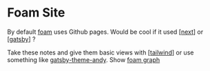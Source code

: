 # Foam Site

By default [foam](https://foambubble.github.io/foam/) uses Github pages. Would be cool if it used [[next]] or [[gatsby]] ?

[//begin]: # "Autogenerated link references for markdown compatibility"
[next]: next "Next.js"
[gatsby]: gatsby "Gatsby"
[tailwind]: tailwind "Tailwind"
[//end]: # "Autogenerated link references"

Take these notes and give them basic views with [[tailwind]] or use something like [gatsby-theme-andy](https://github.com/aravindballa/gatsby-theme-andy). Show [foam graph](https://github.com/foambubble/foam/blob/master/packages/foam-core/src/note-graph.ts)